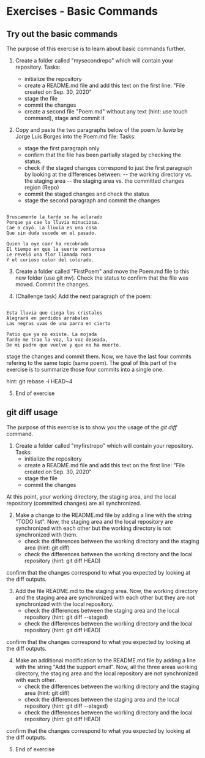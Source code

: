 # Exercises - Basic Commands

## Try out the basic commands 

The purpose of this exercise is to learn about basic commands further.

1. Create a folder called "mysecondrepo" which will contain your repository. 
Tasks:
      - initialize the repository
      - create a README.md file and add this text on the first line: "File created on Sep. 30, 2020" 
      - stage the file
      - commit the changes
      - create a second file "Poem.md" without any text (hint: use touch command), stage and commit it
      
2. Copy and paste the two paragraphs below of the poem *la lluvia* by Jorge Luis Borges into the Poem.md file:
Tasks:
      - stage the first paragraph only
      - confirm that the file has been partially staged by checking the status. 
      - check if the staged changes correspond to just the first paragraph by looking at the differences between: 
      -- the working directory vs. the staging area 
      -- the staging area vs. the committed changes region (Repo) 
      - commit the staged changes and check the status
      - stage the second paragraph and commit the changes
      
<pre><code>
Bruscamente la tarde se ha aclarado
Porque ya cae la lluvia minuciosa.
Cae o cayó. La lluvia es una cosa
Que sin duda sucede en el pasado.

Quien la oye caer ha recobrado
El tiempo en que la suerte venturosa
Le reveló una flor llamada rosa
Y el curioso color del colorado.
</code></pre>      

3. Create a folder called "FirstPoem" and move the Poem.md file to this new folder (use git mv). 
Check the status to confirm that the file was moved. Commit the changes. 

4. (Challenge task) Add the next paragraph of the poem:

<pre><code>
Esta lluvia que ciega los cristales
Alegrará en perdidos arrabales
Las negras uvas de una parra en cierto

Patio que ya no existe. La mojada
Tarde me trae la voz, la voz deseada,
De mi padre que vuelve y que no ha muerto.
</code></pre>  

stage the changes and commit them. Now, we have the last four commits refering to the same topic (same poem). 
The goal of this part of the exercise is to summarize those four commits into a single one.

hint: git rebase -i HEAD~4

5. End of exercise

## git diff usage 

The purpose of this exercise is to show you the usage of the *git diff* command.

1. Create a folder called "myfirstrepo" which will contain your repository. 
Tasks:
      - initialize the repository
      - create a README.md file and add this text on the first line: "File created on Sep. 30, 2020" 
      - stage the file
      - commit the changes

At this point, your working directory, the staging area, and the local repository
(committed changes) are all synchronized.

2. Make a change to the README.md file by adding a line with the string "TODO list". Now, the
staging area and the local repository are synchronized with each other but the working
directory is not synchronized with them. 
      - check the differences between the working directory and the staging area
        (hint: git diff)
      - check the differences between the working directory and the local repository
        (hint: git diff HEAD)

confirm that the changes correspond to what you expected by looking at the diff outputs.

3. Add the file README.md to the staging area. Now, the working directory and the staging area
are synchronized with each other but they are not synchronized with the local repository.
      - check the differences between the staging area and the local repository
        (hint: git diff --staged)
      - check the differences between the working directory and the local repository
        (hint: git diff HEAD)

confirm that the changes correspond to what you expected by looking at the diff outputs.

4. Make an additional modification to the README.md file by adding a line with the string 
"Add the support email". Now, all the three areas working directory, the staging area
and the local repository are not synchronized with each other. 
      - check the differences between the working directory and the staging area
        (hint: git diff)
      - check the differences between the staging area and the local repository
        (hint: git diff --staged)
      - check the differences between the working directory and the local repository
        (hint: git diff HEAD)


confirm that the changes correspond to what you expected by looking at the diff outputs.

5. End of exercise

